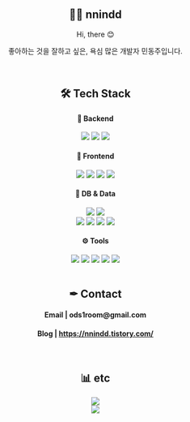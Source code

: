 <br/>

<h2 align="center"> 👩‍💻 nnindd </h2>

<p align="center">
Hi, there 😊
</p>
<p align="center">
좋아하는 것을 잘하고 싶은, 욕심 많은 개발자 민동주입니다.
</p>
<br/>

<h2 align="center">🛠 Tech Stack</h2>

<h4 align="center">🤖 Backend</h4>
<div align="center">
  <img src="https://img.shields.io/badge/Java-007396?style=for-the-badge&logo=Java&logoColor=white""/>
  <img src="https://img.shields.io/badge/Spring-6DB33F?style=for-the-badge&logo=Spring&logoColor=white"/>
  <img src="https://img.shields.io/badge/SpringBoot-6DB33F?style=for-the-badge&logo=SpringBoot&logoColor=white"/>
</div>

<h4 align="center">💎 Frontend</h4>
<div align="center">
  <img src="https://img.shields.io/badge/JavaScript-F7DF1E?style=for-the-badge&logo=Javascript&logoColor=black"/>
  <img src="https://img.shields.io/badge/Vue-4FC08D?style=for-the-badge&logo=Vue.js&logoColor=white"/>
  <img src="https://img.shields.io/badge/React-61DAFB?style=for-the-badge&logo=React&logoColor=white"/>
  <img src="http://img.shields.io/badge/-NextJS-000000?style=for-the-badge&logo=Next.js&logoColor=white"/>
</div>

<h4 align="center">💾 DB & Data</h4>
<div align="center">
  <img src="https://img.shields.io/badge/MySQL-4479A1?style=for-the-badge&logo=MySQL&logoColor=white"/>
  <img src="https://img.shields.io/badge/mongodb-47A248?style=for-the-badge&logo=mongodb&logoColor=white"/>
  <br/>
  <img src="https://img.shields.io/badge/python-3776AB?style=for-the-badge&logo=python&logoColor=white"/>
  <img src="https://img.shields.io/badge/apachespark-E25A1C?style=for-the-badge&logo=apachespark&logoColor=white"/>
  <img src="https://img.shields.io/badge/apachehadoop-66CCFF?style=for-the-badge&logo=apachehadoop&logoColor=black"/>
  <img src="https://img.shields.io/badge/pandas-150458?style=for-the-badge&logo=pandas&logoColor=white"/>
</div>

<h4 align="center">⚙️ Tools</h4>
<div align="center">
  <img src="https://img.shields.io/badge/figma-F24E1E?style=for-the-badge&logo=figma&logoColor=white"/>
  <img src="https://img.shields.io/badge/mattermost-0058CC?style=for-the-badge&logo=mattermost&logoColor=white"/>
  <img src="https://img.shields.io/badge/git-F05032?style=for-the-badge&logo=git&logoColor=white"/>
  <img src="https://img.shields.io/badge/jira-0052CC?style=for-the-badge&logo=jira&logoColor=white"/>
  <img src="https://img.shields.io/badge/notion-000000?style=for-the-badge&logo=notion&logoColor=white"/>
</div>

<br/>

<h2 align="center">✒ Contact </h2>
<h4 align="center">Email | ods1room@gmail.com</h4>
<h4 align="center">Blog | <a href="https://nnindd.tistory.com">https://nnindd.tistory.com/</a></h4>

<br/>
	
<h2 align="center">📊 etc</h2>
<div align="center">
    <div>
        <img src="https://github-readme-stats.vercel.app/api?username=nnindd&theme=transparent&show_icons=true"/>
    </div>
    <div>
        <a href="https://solved.ac/joo7ya"><img align="center" src="http://mazassumnida.wtf/api/v2/generate_badge?boj=joo7ya" /></a> 
    </div>
</div>

<br/>
